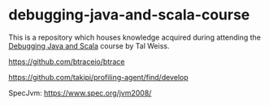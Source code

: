 # debugging-java-and-scala-course

This is a repository which houses knowledge acquired during attending the [Debugging Java and Scala](https://www.safaribooksonline.com/library/view/debugging-java-and/9781491933107/#toc) course by Tal Weiss. 

https://github.com/btraceio/btrace

https://github.com/takipi/profiling-agent/find/develop

SpecJvm: https://www.spec.org/jvm2008/
